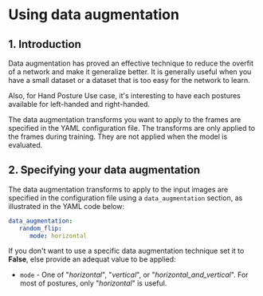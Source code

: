 
# Using data augmentation

## 1. Introduction

Data augmentation has proved an effective technique to reduce the overfit of a network and make it generalize better. It is generally useful when you have a small dataset or a dataset that is too easy for the network to learn.

Also, for Hand Posture Use case, it's interesting to have each postures available for left-handed and right-handed. 

The data augmentation transforms you want to apply to the frames are specified in the YAML configuration file. The transforms are only applied to the frames during training. They are not applied when the model is evaluated.


## 2. Specifying your data augmentation

The data augmentation transforms to apply to the input images are specified in the configuration file using a `data_augmentation` section, as illustrated in the YAML code below:

```yaml
data_augmentation:
   random_flip:
      mode: horizontal
```

If you don't want to use a specific data augmentation technique set it to **False**, else provide an adequat value to be applied:

- `mode` - One of "*horizontal*", "*vertical*", or "*horizontal_and_vertical*". For most of postures, only "*horizontal*" is useful.

